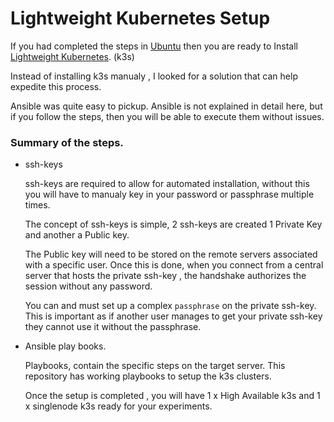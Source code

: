 # Lightweight Kubernetes Setup

If you had completed the steps in [Ubuntu](/kubernetes-lab-setup/100-alpine1/113-Install-Ubuntu/) then you are ready to Install [Lightweight Kubernetes](http://k3s.io). (k3s)

Instead of installing k3s  manualy , I looked for a solution that can help expedite this process. 

Ansible was quite easy to pickup.  Ansible is not explained in detail here, but if you follow the steps, then you will be able to execute them without issues.



### Summary of the steps.

- ssh-keys 

   ssh-keys are required to allow for automated installation, without this you will have to manualy key in your password or passphrase multiple times.

   The concept of ssh-keys is simple, 2 ssh-keys are created 1 Private Key and another a Public key. 

   The Public key will need to be stored on the remote servers associated with a specific user.  Once this is done, when you connect from a central server that hosts the private ssh-key , the handshake authorizes the session without any password. 

   You can and must set up a complex  `passphrase` on the private ssh-key. This is important as if another user manages to get your private ssh-key they cannot use it without the passphrase.

   

- Ansible play books.

   Playbooks, contain the specific steps on the target server. This repository has working playbooks to setup the k3s clusters. 

   Once the setup is completed , you will have  1 x High Available k3s and 1 x singlenode k3s ready for your experiments. 




